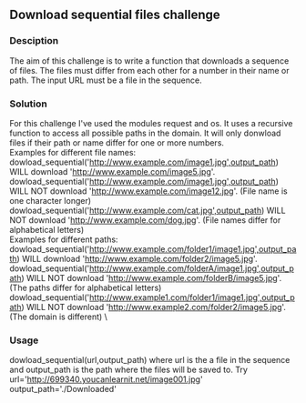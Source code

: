 ## Download sequential files challenge

### Desciption
The aim of this challenge is to write a function that downloads a sequence of files. The files must differ from each other for a number in their name or path. The input URL must be a file in the sequence.

### Solution
For this challenge I've used the modules request and os. It uses a recursive function to access all possible paths in the domain.
It will only donwload files if their path or name differ for one or more numbers.\
Examples for different file names:\
dowload_sequential('http://www.example.com/image1.jpg',output_path) WILL download 'http://www.example.com/image5.jpg'. \
dowload_sequential('http://www.example.com/image1.jpg',output_path) WILL NOT download 'http://www.example.com/image12.jpg'. (File name is one character longer) \
dowload_sequential('http://www.example.com/cat.jpg',output_path) WILL NOT download 'http://www.example.com/dog.jpg'. (File names differ for alphabetical letters) \
Examples for different paths:\
dowload_sequential('http://www.example.com/folder1/image1.jpg',output_path) WILL download 'http://www.example.com/folder2/image5.jpg'. \
dowload_sequential('http://www.example.com/folderA/image1.jpg',output_path) WILL NOT download 'http://www.example.com/folderB/image5.jpg'. (The paths differ for alphabetical letters) \
dowload_sequential('http://www.example1.com/folder1/image1.jpg',output_path) WILL NOT download 'http://www.example2.com/folder2/image5.jpg'. (The domain is different) \

### Usage
dowload_sequential(url,output_path) where url is the a file in the sequence and output_path is the path where the files will be saved to. Try url='http://699340.youcanlearnit.net/image001.jpg' output_path='./Downloaded'